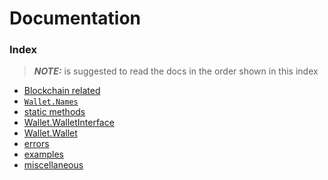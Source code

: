 # Documentation

### Index

> **_NOTE:_** is suggested to read the docs in the order shown in this index

- [Blockchain related]()
- [```Wallet.Names```](https://github.com/HarmonicPool/cardano-wallet-interface/tree/main/documentation/Wallet.Names)
- [static methods]()
- [Wallet.WalletInterface](https://github.com/HarmonicPool/cardano-wallet-interface/tree/main/documentation/Wallet.WalletInterface)
- [Wallet.Wallet](https://github.com/HarmonicPool/cardano-wallet-interface/tree/main/documentation/Wallet.Wallet)
- [errors](https://github.com/HarmonicPool/cardano-wallet-interface/tree/main/documentation/errors)
- [examples](https://github.com/HarmonicPool/cardano-wallet-interface/tree/main/documentation/examples)
- [miscellaneous](https://github.com/HarmonicPool/cardano-wallet-interface/tree/main/documentation/miscellaneous)


